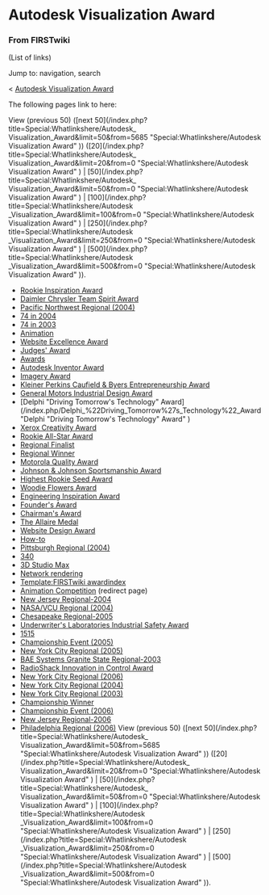# Autodesk Visualization Award

### From FIRSTwiki

(List of links)

Jump to: navigation, search

&lt; [Autodesk Visualization
Award](/index.php?title=Autodesk_Visualization_Award&redirect=no "Autodesk
Visualization Award" )  

The following pages link to here:

View (previous 50) ([next 50](/index.php?title=Special:Whatlinkshere/Autodesk_
Visualization_Award&limit=50&from=5685 "Special:Whatlinkshere/Autodesk
Visualization Award" )) ([20](/index.php?title=Special:Whatlinkshere/Autodesk_
Visualization_Award&limit=20&from=0 "Special:Whatlinkshere/Autodesk
Visualization Award" ) | [50](/index.php?title=Special:Whatlinkshere/Autodesk_
Visualization_Award&limit=50&from=0 "Special:Whatlinkshere/Autodesk
Visualization Award" ) | [100](/index.php?title=Special:Whatlinkshere/Autodesk
_Visualization_Award&limit=100&from=0 "Special:Whatlinkshere/Autodesk
Visualization Award" ) | [250](/index.php?title=Special:Whatlinkshere/Autodesk
_Visualization_Award&limit=250&from=0 "Special:Whatlinkshere/Autodesk
Visualization Award" ) | [500](/index.php?title=Special:Whatlinkshere/Autodesk
_Visualization_Award&limit=500&from=0 "Special:Whatlinkshere/Autodesk
Visualization Award" )).

  * [Rookie Inspiration Award](/index.php/Rookie_Inspiration_Award "Rookie Inspiration Award" )
  * [Daimler Chrysler Team Spirit Award](/index.php/Daimler_Chrysler_Team_Spirit_Award "Daimler Chrysler Team Spirit Award" )
  * [Pacific Northwest Regional (2004)](/index.php/Pacific_Northwest_Regional_%282004%29 "Pacific Northwest Regional \(2004\)" )
  * [74 in 2004](/index.php/74_in_2004 "74 in 2004" )
  * [74 in 2003](/index.php/74_in_2003 "74 in 2003" )
  * [Animation](/index.php/Animation "Animation" )
  * [Website Excellence Award](/index.php/Website_Excellence_Award "Website Excellence Award" )
  * [Judges' Award](/index.php/Judges%27_Award "Judges' Award" )
  * [Awards](/index.php/Awards "Awards" )
  * [Autodesk Inventor Award](/index.php/Autodesk_Inventor_Award "Autodesk Inventor Award" )
  * [Imagery Award](/index.php/Imagery_Award "Imagery Award" )
  * [Kleiner Perkins Caufield &amp; Byers Entrepreneurship Award](/index.php/Kleiner_Perkins_Caufield_%26_Byers_Entrepreneurship_Award "Kleiner Perkins Caufield & Byers Entrepreneurship Award" )
  * [General Motors Industrial Design Award](/index.php/General_Motors_Industrial_Design_Award "General Motors Industrial Design Award" )
  * [Delphi "Driving Tomorrow's Technology" Award](/index.php/Delphi_%22Driving_Tomorrow%27s_Technology%22_Award "Delphi "Driving Tomorrow's Technology" Award" )
  * [Xerox Creativity Award](/index.php/Xerox_Creativity_Award "Xerox Creativity Award" )
  * [Rookie All-Star Award](/index.php/Rookie_All-Star_Award "Rookie All-Star Award" )
  * [Regional Finalist](/index.php/Regional_Finalist "Regional Finalist" )
  * [Regional Winner](/index.php/Regional_Winner "Regional Winner" )
  * [Motorola Quality Award](/index.php/Motorola_Quality_Award "Motorola Quality Award" )
  * [Johnson &amp; Johnson Sportsmanship Award](/index.php/Johnson_%26_Johnson_Sportsmanship_Award "Johnson & Johnson Sportsmanship Award" )
  * [Highest Rookie Seed Award](/index.php/Highest_Rookie_Seed_Award "Highest Rookie Seed Award" )
  * [Woodie Flowers Award](/index.php/Woodie_Flowers_Award "Woodie Flowers Award" )
  * [Engineering Inspiration Award](/index.php/Engineering_Inspiration_Award "Engineering Inspiration Award" )
  * [Founder's Award](/index.php/Founder%27s_Award "Founder's Award" )
  * [Chairman's Award](/index.php/Chairman%27s_Award "Chairman's Award" )
  * [The Allaire Medal](/index.php/The_Allaire_Medal "The Allaire Medal" )
  * [Website Design Award](/index.php/Website_Design_Award "Website Design Award" )
  * [How-to](/index.php/How-to "How-to" )
  * [Pittsburgh Regional (2004)](/index.php/Pittsburgh_Regional_%282004%29 "Pittsburgh Regional \(2004\)" )
  * [340](/index.php/340 "340" )
  * [3D Studio Max](/index.php/3D_Studio_Max "3D Studio Max" )
  * [Network rendering](/index.php/Network_rendering "Network rendering" )
  * [Template:FIRSTwiki awardindex](/index.php/Template:FIRSTwiki_awardindex "Template:FIRSTwiki awardindex" )
  * [Animation Competition](/index.php?title=Animation_Competition&redirect=no "Animation Competition" ) (redirect page) 
  * [New Jersey Regional-2004](/index.php/New_Jersey_Regional-2004 "New Jersey Regional-2004" )
  * [NASA/VCU Regional (2004)](/index.php/NASA/VCU_Regional_%282004%29 "NASA/VCU Regional \(2004\)" )
  * [Chesapeake Regional-2005](/index.php/Chesapeake_Regional-2005 "Chesapeake Regional-2005" )
  * [Underwriter's Laboratories Industrial Safety Award](/index.php/Underwriter%27s_Laboratories_Industrial_Safety_Award "Underwriter's Laboratories Industrial Safety Award" )
  * [1515](/index.php/1515 "1515" )
  * [Championship Event (2005)](/index.php/Championship_Event_%282005%29 "Championship Event \(2005\)" )
  * [New York City Regional (2005)](/index.php/New_York_City_Regional_%282005%29 "New York City Regional \(2005\)" )
  * [BAE Systems Granite State Regional-2003](/index.php/BAE_Systems_Granite_State_Regional-2003 "BAE Systems Granite State Regional-2003" )
  * [RadioShack Innovation in Control Award](/index.php/RadioShack_Innovation_in_Control_Award "RadioShack Innovation in Control Award" )
  * [New York City Regional (2006)](/index.php/New_York_City_Regional_%282006%29 "New York City Regional \(2006\)" )
  * [New York City Regional (2004)](/index.php/New_York_City_Regional_%282004%29 "New York City Regional \(2004\)" )
  * [New York City Regional (2003)](/index.php/New_York_City_Regional_%282003%29 "New York City Regional \(2003\)" )
  * [Championship Winner](/index.php/Championship_Winner "Championship Winner" )
  * [Championship Event (2006)](/index.php/Championship_Event_%282006%29 "Championship Event \(2006\)" )
  * [New Jersey Regional-2006](/index.php/New_Jersey_Regional-2006 "New Jersey Regional-2006" )
  * [Philadelphia Regional (2006)](/index.php/Philadelphia_Regional_%282006%29 "Philadelphia Regional \(2006\)" )
View (previous 50) ([next 50](/index.php?title=Special:Whatlinkshere/Autodesk_
Visualization_Award&limit=50&from=5685 "Special:Whatlinkshere/Autodesk
Visualization Award" )) ([20](/index.php?title=Special:Whatlinkshere/Autodesk_
Visualization_Award&limit=20&from=0 "Special:Whatlinkshere/Autodesk
Visualization Award" ) | [50](/index.php?title=Special:Whatlinkshere/Autodesk_
Visualization_Award&limit=50&from=0 "Special:Whatlinkshere/Autodesk
Visualization Award" ) | [100](/index.php?title=Special:Whatlinkshere/Autodesk
_Visualization_Award&limit=100&from=0 "Special:Whatlinkshere/Autodesk
Visualization Award" ) | [250](/index.php?title=Special:Whatlinkshere/Autodesk
_Visualization_Award&limit=250&from=0 "Special:Whatlinkshere/Autodesk
Visualization Award" ) | [500](/index.php?title=Special:Whatlinkshere/Autodesk
_Visualization_Award&limit=500&from=0 "Special:Whatlinkshere/Autodesk
Visualization Award" )).

